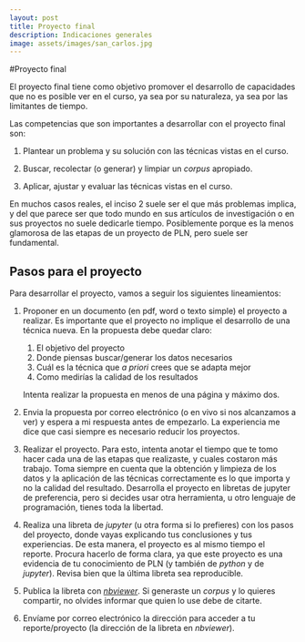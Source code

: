 ```yaml
---
layout: post
title: Proyecto final
description: Indicaciones generales
image: assets/images/san_carlos.jpg
---
```


#Proyecto final

El proyecto final tiene como objetivo promover el desarrollo de
capacidades que no es posible ver en el curso, ya sea por su
naturaleza, ya sea por las limitantes de tiempo.

Las competencias que son importantes a desarrollar con el proyecto final son:

1. Plantear un problema y su solución con las técnicas vistas en el curso.

2. Buscar, recolectar (o generar) y limpiar un *corpus* apropiado.

3. Aplicar, ajustar y evaluar las técnicas vistas en el curso.

En muchos casos reales, el inciso 2 suele ser el que más problemas implica, y del que
parece ser que todo mundo en sus artículos de investigación o en sus proyectos
no suele dedicarle tiempo. Posiblemente porque es la menos glamorosa de las
etapas de un proyecto de PLN, pero suele ser fundamental.

## Pasos para el proyecto

Para desarrollar el proyecto, vamos a seguir los siguientes lineamientos:

1. Proponer en un documento (en pdf, word o texto simple) el proyecto
   a realizar. Es importante que el proyecto no implique el desarrollo
   de una técnica nueva. En la propuesta debe quedar claro:

   1. El objetivo del proyecto
   2. Donde piensas buscar/generar los datos necesarios
   3. Cuál es la técnica que *a priori* crees que se adapta mejor
   4. Como medirías la calidad de los resultados

   Intenta realizar la propuesta en menos de una página y máximo dos.

2. Envia la propuesta por correo electrónico (o en vivo si nos alcanzamos a ver) y
   espera a mi respuesta antes de empezarlo. La experiencia me dice que casi siempre
   es necesario reducir los proyectos.

2. Realizar el proyecto. Para esto, intenta anotar el tiempo que te
   tomo hacer cada una de las etapas que realizaste, y cuales costaron
   más trabajo. Toma siempre en cuenta que la obtención y limpieza de
   los datos y la aplicación de las técnicas correctamente es lo que
   importa y no la calidad del resultado. Desarrolla el proyecto en
   libretas de jupyter de preferencia, pero si decides usar otra
   herramienta, u otro lenguaje de programación, tienes toda la
   libertad.

3. Realiza una libreta de *jupyter* (u otra forma si lo prefieres) con los pasos
   del proyecto, donde vayas explicando tus conclusiones y tus experiencias. De
   esta manera, el proyecto es al mismo tiempo el reporte. Procura hacerlo
   de forma clara, ya que este proyecto es una evidencia de tu conocimiento de
   PLN (y también de *python* y de *jupyter*). Revisa bien que la última libreta sea
   reproducible.

4. Publica la libreta con [*nbviewer*](https://nbviewer.jupyter.org). Si generaste
   un *corpus* y lo quieres compartir, no olvides informar que quien lo use debe
   de citarte.

5. Envíame por correo electrónico la dirección para acceder a tu reporte/proyecto
   (la dirección de la libreta en *nbviewer*).

